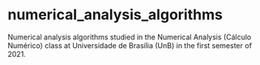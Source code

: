 # numerical_analysis_algorithms
Numerical analysis algorithms studied in the Numerical Analysis (Cálculo Numérico) class at Universidade de Brasília (UnB) in the first semester of 2021.
